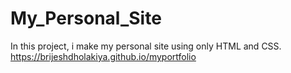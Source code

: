 # My_Personal_Site
In this project, i make my personal site using only HTML and CSS.
https://brijeshdholakiya.github.io/myportfolio
